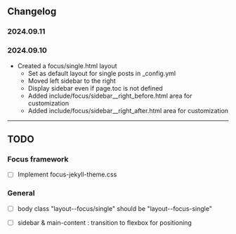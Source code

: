 ## Changelog

### 2024.09.11

### 2024.09.10
- Created a focus/single.html layout
    - Set as default layout for single posts in _config.yml
    - Moved left sidebar to the right
    - Display sidebar even if page.toc is not defined
    - Added include/focus/sidebar__right_before.html area for customization
    - Added include/focus/sidebar__right_after.html area for customization
    
    
    
---

## TODO

### Focus framework
- [ ] Implement focus-jekyll-theme.css

### General
- [ ] body class "layout--focus/single" should be "layout--focus-single"
- [ ] sidebar & main-content : transition to flexbox for positioning
 